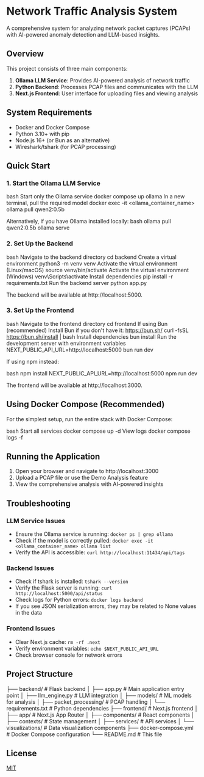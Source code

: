 # Network Traffic Analysis System

A comprehensive system for analyzing network packet captures (PCAPs) with AI-powered anomaly detection and LLM-based insights.

## Overview

This project consists of three main components:

1. **Ollama LLM Service**: Provides AI-powered analysis of network traffic
2. **Python Backend**: Processes PCAP files and communicates with the LLM
3. **Next.js Frontend**: User interface for uploading files and viewing analysis

## System Requirements

- Docker and Docker Compose
- Python 3.10+ with pip
- Node.js 16+ (or Bun as an alternative)
- Wireshark/tshark (for PCAP processing)

## Quick Start

### 1. Start the Ollama LLM Service
bash
Start only the Ollama service
docker compose up ollama
In a new terminal, pull the required model
docker exec -it <ollama_container_name> ollama pull qwen2:0.5b

Alternatively, if you have Ollama installed locally:
bash
ollama pull qwen2:0.5b
ollama serve

### 2. Set Up the Backend

bash
Navigate to the backend directory
cd backend
Create a virtual environment
python3 -m venv venv
Activate the virtual environment (Linux/macOS)
source venv/bin/activate
Activate the virtual environment (Windows)
venv\Scripts\activate
Install dependencies
pip install -r requirements.txt
Run the backend server
python app.py

The backend will be available at http://localhost:5000.

### 3. Set Up the Frontend

bash
Navigate to the frontend directory
cd frontend
If using Bun (recommended)
Install Bun if you don't have it: https://bun.sh/
curl -fsSL https://bun.sh/install | bash
Install dependencies
bun install
Run the development server with environment variables
NEXT_PUBLIC_API_URL=http://localhost:5000 bun run dev

If using npm instead:

bash
npm install
NEXT_PUBLIC_API_URL=http://localhost:5000 npm run dev


The frontend will be available at http://localhost:3000.

## Using Docker Compose (Recommended)

For the simplest setup, run the entire stack with Docker Compose:

bash
Start all services
docker compose up -d
View logs
docker compose logs -f

## Running the Application

1. Open your browser and navigate to http://localhost:3000
2. Upload a PCAP file or use the Demo Analysis feature
3. View the comprehensive analysis with AI-powered insights

## Troubleshooting

### LLM Service Issues

- Ensure the Ollama service is running: `docker ps | grep ollama`
- Check if the model is correctly pulled: `docker exec -it <ollama_container_name> ollama list`
- Verify the API is accessible: `curl http://localhost:11434/api/tags`

### Backend Issues

- Check if tshark is installed: `tshark --version`
- Verify the Flask server is running: `curl http://localhost:5000/api/status`
- Check logs for Python errors: `docker logs backend`
- If you see JSON serialization errors, they may be related to None values in the data

### Frontend Issues

- Clear Next.js cache: `rm -rf .next`
- Verify environment variables: `echo $NEXT_PUBLIC_API_URL`
- Check browser console for network errors

## Project Structure

├── backend/ # Flask backend
│ ├── app.py # Main application entry point
│ ├── llm_engine.py # LLM integration
│ ├── models/ # ML models for analysis
│ ├── packet_processing/ # PCAP handling
│ └── requirements.txt # Python dependencies
├── frontend/ # Next.js frontend
│ ├── app/ # Next.js App Router
│ ├── components/ # React components
│ ├── contexts/ # State management
│ ├── services/ # API services
│ └── visualizations/ # Data visualization components
├── docker-compose.yml # Docker Compose configuration
└── README.md # This file


## License

[MIT](LICENSE)